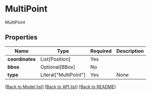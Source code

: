# MultiPoint

MultiPoint

## Properties
| Name | Type | Required | Description |
| ------------ | ------------- | ------------- | ------------- |
**coordinates** | List[Position] | Yes |  |
**bbox** | Optional[BBox] | No |  |
**type** | Literal["MultiPoint"] | Yes | None |


[[Back to Model list]](../../../README.md#models-v1-link) [[Back to API list]](../../README.md#documentation-for-api-endpoints) [[Back to README]](../../README.md)
